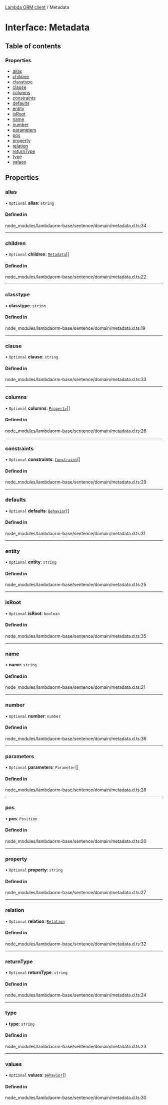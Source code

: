 [Lambda ORM client](../README.md) / Metadata

# Interface: Metadata

## Table of contents

### Properties

- [alias](Metadata.md#alias)
- [children](Metadata.md#children)
- [classtype](Metadata.md#classtype)
- [clause](Metadata.md#clause)
- [columns](Metadata.md#columns)
- [constraints](Metadata.md#constraints)
- [defaults](Metadata.md#defaults)
- [entity](Metadata.md#entity)
- [isRoot](Metadata.md#isroot)
- [name](Metadata.md#name)
- [number](Metadata.md#number)
- [parameters](Metadata.md#parameters)
- [pos](Metadata.md#pos)
- [property](Metadata.md#property)
- [relation](Metadata.md#relation)
- [returnType](Metadata.md#returntype)
- [type](Metadata.md#type)
- [values](Metadata.md#values)

## Properties

### alias

• `Optional` **alias**: `string`

#### Defined in

node_modules/lambdaorm-base/sentence/domain/metadata.d.ts:34

___

### children

• `Optional` **children**: [`Metadata`](Metadata.md)[]

#### Defined in

node_modules/lambdaorm-base/sentence/domain/metadata.d.ts:22

___

### classtype

• **classtype**: `string`

#### Defined in

node_modules/lambdaorm-base/sentence/domain/metadata.d.ts:19

___

### clause

• `Optional` **clause**: `string`

#### Defined in

node_modules/lambdaorm-base/sentence/domain/metadata.d.ts:33

___

### columns

• `Optional` **columns**: [`Property`](Property.md)[]

#### Defined in

node_modules/lambdaorm-base/sentence/domain/metadata.d.ts:26

___

### constraints

• `Optional` **constraints**: [`Constraint`](Constraint.md)[]

#### Defined in

node_modules/lambdaorm-base/sentence/domain/metadata.d.ts:29

___

### defaults

• `Optional` **defaults**: [`Behavior`](Behavior.md)[]

#### Defined in

node_modules/lambdaorm-base/sentence/domain/metadata.d.ts:31

___

### entity

• `Optional` **entity**: `string`

#### Defined in

node_modules/lambdaorm-base/sentence/domain/metadata.d.ts:25

___

### isRoot

• `Optional` **isRoot**: `boolean`

#### Defined in

node_modules/lambdaorm-base/sentence/domain/metadata.d.ts:35

___

### name

• **name**: `string`

#### Defined in

node_modules/lambdaorm-base/sentence/domain/metadata.d.ts:21

___

### number

• `Optional` **number**: `number`

#### Defined in

node_modules/lambdaorm-base/sentence/domain/metadata.d.ts:36

___

### parameters

• `Optional` **parameters**: `Parameter`[]

#### Defined in

node_modules/lambdaorm-base/sentence/domain/metadata.d.ts:28

___

### pos

• **pos**: `Position`

#### Defined in

node_modules/lambdaorm-base/sentence/domain/metadata.d.ts:20

___

### property

• `Optional` **property**: `string`

#### Defined in

node_modules/lambdaorm-base/sentence/domain/metadata.d.ts:27

___

### relation

• `Optional` **relation**: [`Relation`](Relation.md)

#### Defined in

node_modules/lambdaorm-base/sentence/domain/metadata.d.ts:32

___

### returnType

• `Optional` **returnType**: `string`

#### Defined in

node_modules/lambdaorm-base/sentence/domain/metadata.d.ts:24

___

### type

• **type**: `string`

#### Defined in

node_modules/lambdaorm-base/sentence/domain/metadata.d.ts:23

___

### values

• `Optional` **values**: [`Behavior`](Behavior.md)[]

#### Defined in

node_modules/lambdaorm-base/sentence/domain/metadata.d.ts:30
